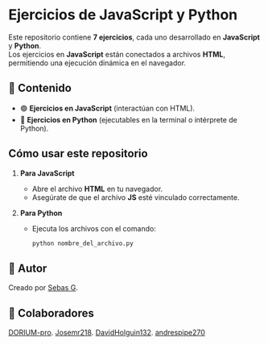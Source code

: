 # Ejercicios de JavaScript y Python

Este repositorio contiene **7 ejercicios**, cada uno desarrollado en **JavaScript** y **Python**.  
Los ejercicios en **JavaScript** están conectados a archivos **HTML**, permitiendo una ejecución dinámica en el navegador.

## 📂 Contenido
- 🟢 **Ejercicios en JavaScript** (interactúan con HTML).  
- 🐍 **Ejercicios en Python** (ejecutables en la terminal o intérprete de Python).  

##  Cómo usar este repositorio
1. **Para JavaScript**  
   - Abre el archivo **HTML** en tu navegador.  
   - Asegúrate de que el archivo **JS** esté vinculado correctamente.  
   
2. **Para Python**  
   - Ejecuta los archivos con el comando:  
     ```sh
     python nombre_del_archivo.py
     ```

## 📌 Autor
Creado por [Sebas G](https://github.com/5h4rKYCode).  

## 📌 Colaboradores
[DORIUM-pro](https://github.com/DORIUM-pro).
[Josemr218](https://github.com/Josemr218).
[DavidHolguin132](https://github.com/DavidHolguin132).
[andrespipe270](https://github.com/andrespipe270)


